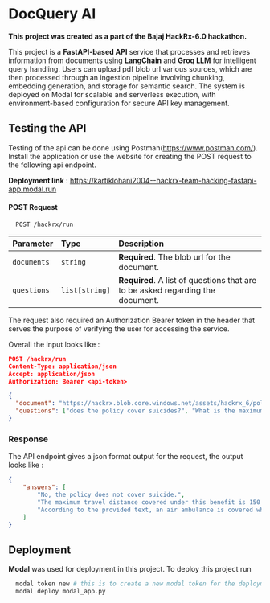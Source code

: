 # DocQuery AI
**This project was created as a part of the Bajaj HackRx-6.0 hackathon.**

This project is a **FastAPI-based API** service that processes and retrieves information from documents using **LangChain** and **Groq LLM** for intelligent query handling. Users can upload pdf blob url various sources, which are then processed through an ingestion pipeline involving chunking, embedding generation, and storage for semantic search. The system is deployed on Modal for scalable and serverless execution, with environment-based configuration for secure API key management.


## Testing the API

Testing of the api can be done using Postman(https://www.postman.com/). Install the application or use the website for creating the POST request to the following api endpoint.

**Deployment link** : https://kartiklohani2004--hackrx-team-hacking-fastapi-app.modal.run

#### POST Request

```http
  POST /hackrx/run
```

| Parameter | Type     | Description                |
| :-------- | :------- | :------------------------- |
| `documents` | `string` | **Required**. The blob url for the document. |
| `questions` | `list[string]` | **Required**. A list of questions that are to be asked regarding the document. |

The request also required an Authorization Bearer token in the header that serves the purpose of verifying the user for accessing the service.

Overall the input looks like :

``` json
POST /hackrx/run
Content-Type: application/json
Accept: application/json
Authorization: Bearer <api-token>

{
  "document": "https://hackrx.blob.core.windows.net/assets/hackrx_6/policies/EDLHLGA23009V012223.pdf?sv=2023-01-03&st=2025-07-30T06%3A46%3A49Z&se=2025-09-01T06%3A46%3A00Z&sr=c&sp=rl&sig=9szykRKdGYj0BVm1skP%2BX8N9%2FRENEn2k7MQPUp33jyQ%3D",
  "questions": ["does the policy cover suicides?", "What is the maximum travel distance covered under this benefit?", "In what type of medical situation is an air ambulance covered?"]
}
```

### Response

The API endpoint gives a json format output for the request, the output looks like : 
```json
{
    "answers": [
        "No, the policy does not cover suicide.",
        "The maximum travel distance covered under this benefit is 150 kms.",
        "According to the provided text, an air ambulance is covered when the Insured Person requires Emergency Care for an Accident/Illness, and Medically Necessary Treatment cannot be provided at the Hospital where the Insured Person is situated at the time of requiring Emergency Care."
    ]
}
```

## Deployment

**Modal** was used for deployment in this project.
To deploy this project run

```bash
  modal token new # this is to create a new modal token for the deployment.
  modal deploy modal_app.py
```

